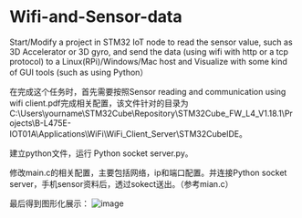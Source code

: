 # Wifi-and-Sensor-data
Start/Modify a project in STM32 IoT node to read the sensor value, such as 3D Accelerator or 3D gyro, and send the data (using wifi with http or a tcp protocol) to a Linux(RPi)/Windows/Mac host and Visualize with some kind of GUI tools (such as using Python）

在完成这个任务时，首先需要按照Sensor reading and communication using wifi client.pdf完成相关配置，该文件针对的目录为C:\Users\yourname\STM32Cube\Repository\STM32Cube_FW_L4_V1.18.1\Projects\B-L475E-IOT01A\Applications\WiFi\WiFi_Client_Server\STM32CubeIDE。

建立python文件，运行 Python socket server.py。

修改main.c的相关配置，主要包括网络，ip和端口配置。并连接Python socket server，手机sensor资料后，透过sokect送出。（参考mian.c）

最后得到图形化展示：
![image](https://github.com/user-attachments/assets/500a5cbc-624d-4b95-9837-d3b1771b72e6)

